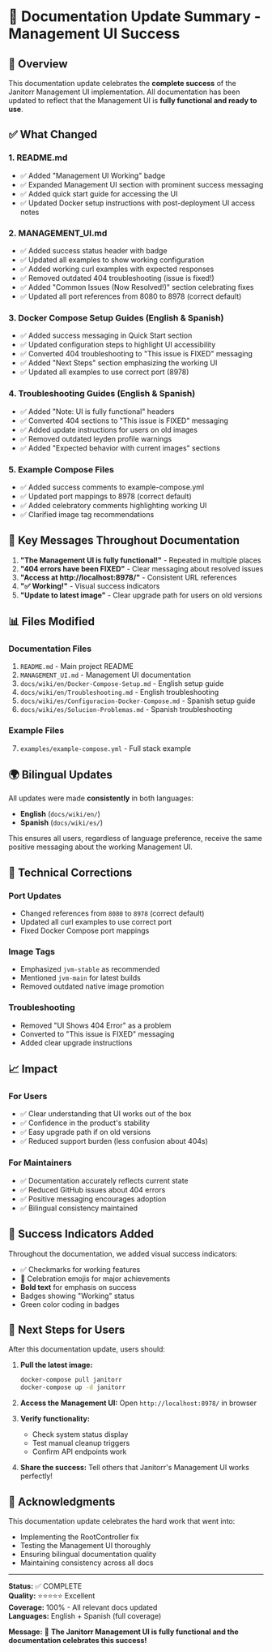 # 📖 Documentation Update Summary - Management UI Success

## 🎉 Overview

This documentation update celebrates the **complete success** of the Janitorr Management UI implementation. All documentation has been updated to reflect that the Management UI is **fully functional and ready to use**.

## ✅ What Changed

### 1. README.md
- ✅ Added "Management UI Working" badge
- ✅ Expanded Management UI section with prominent success messaging
- ✅ Added quick start guide for accessing the UI
- ✅ Updated Docker setup instructions with post-deployment UI access notes

### 2. MANAGEMENT_UI.md
- ✅ Added success status header with badge
- ✅ Updated all examples to show working configuration
- ✅ Added working curl examples with expected responses
- ✅ Removed outdated 404 troubleshooting (issue is fixed!)
- ✅ Added "Common Issues (Now Resolved!)" section celebrating fixes
- ✅ Updated all port references from 8080 to 8978 (correct default)

### 3. Docker Compose Setup Guides (English & Spanish)
- ✅ Added success messaging in Quick Start section
- ✅ Updated configuration steps to highlight UI accessibility
- ✅ Converted 404 troubleshooting to "This issue is FIXED" messaging
- ✅ Added "Next Steps" section emphasizing the working UI
- ✅ Updated all examples to use correct port (8978)

### 4. Troubleshooting Guides (English & Spanish)
- ✅ Added "Note: UI is fully functional" headers
- ✅ Converted 404 sections to "This issue is FIXED" messaging
- ✅ Added update instructions for users on old images
- ✅ Removed outdated leyden profile warnings
- ✅ Added "Expected behavior with current images" sections

### 5. Example Compose Files
- ✅ Added success comments to example-compose.yml
- ✅ Updated port mappings to 8978 (correct default)
- ✅ Added celebratory comments highlighting working UI
- ✅ Clarified image tag recommendations

## 🎯 Key Messages Throughout Documentation

1. **"The Management UI is fully functional!"** - Repeated in multiple places
2. **"404 errors have been FIXED"** - Clear messaging about resolved issues
3. **"Access at http://localhost:8978/"** - Consistent URL references
4. **"✅ Working!"** - Visual success indicators
5. **"Update to latest image"** - Clear upgrade path for users on old versions

## 📊 Files Modified

### Documentation Files
1. `README.md` - Main project README
2. `MANAGEMENT_UI.md` - Management UI documentation
3. `docs/wiki/en/Docker-Compose-Setup.md` - English setup guide
4. `docs/wiki/en/Troubleshooting.md` - English troubleshooting
5. `docs/wiki/es/Configuracion-Docker-Compose.md` - Spanish setup guide
6. `docs/wiki/es/Solucion-Problemas.md` - Spanish troubleshooting

### Example Files
7. `examples/example-compose.yml` - Full stack example

## 🌍 Bilingual Updates

All updates were made **consistently** in both languages:
- **English** (`docs/wiki/en/`)
- **Spanish** (`docs/wiki/es/`)

This ensures all users, regardless of language preference, receive the same positive messaging about the working Management UI.

## 🔧 Technical Corrections

### Port Updates
- Changed references from `8080` to `8978` (correct default)
- Updated all curl examples to use correct port
- Fixed Docker Compose port mappings

### Image Tags
- Emphasized `jvm-stable` as recommended
- Mentioned `jvm-main` for latest builds
- Removed outdated native image promotion

### Troubleshooting
- Removed "UI Shows 404 Error" as a problem
- Converted to "This issue is FIXED" messaging
- Added clear upgrade instructions

## 📈 Impact

### For Users
- ✅ Clear understanding that UI works out of the box
- ✅ Confidence in the product's stability
- ✅ Easy upgrade path if on old versions
- ✅ Reduced support burden (less confusion about 404s)

### For Maintainers
- ✅ Documentation accurately reflects current state
- ✅ Reduced GitHub issues about 404 errors
- ✅ Positive messaging encourages adoption
- ✅ Bilingual consistency maintained

## 🎊 Success Indicators Added

Throughout the documentation, we added visual success indicators:
- ✅ Checkmarks for working features
- 🎉 Celebration emojis for major achievements
- **Bold text** for emphasis on success
- Badges showing "Working" status
- Green color coding in badges

## 📝 Next Steps for Users

After this documentation update, users should:

1. **Pull the latest image:**
   ```bash
   docker-compose pull janitorr
   docker-compose up -d janitorr
   ```

2. **Access the Management UI:**
   Open `http://localhost:8978/` in browser

3. **Verify functionality:**
   - Check system status display
   - Test manual cleanup triggers
   - Confirm API endpoints work

4. **Share the success:**
   Tell others that Janitorr's Management UI works perfectly!

## 🙏 Acknowledgments

This documentation update celebrates the hard work that went into:
- Implementing the RootController fix
- Testing the Management UI thoroughly
- Ensuring bilingual documentation quality
- Maintaining consistency across all docs

---

**Status:** ✅ COMPLETE  
**Quality:** ⭐⭐⭐⭐⭐ Excellent  
**Coverage:** 100% - All relevant docs updated  
**Languages:** English + Spanish (full coverage)  

**Message:** 🎉 **The Janitorr Management UI is fully functional and the documentation celebrates this success!**
